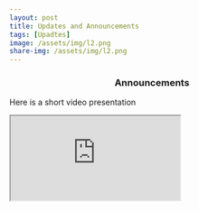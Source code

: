 ```yaml
---
layout: post
title: Updates and Announcements
tags: [Upadtes]
image: /assets/img/l2.png
share-img: /assets/img/l2.png
---
```


<center><h3>Announcements</h3></center>

Here is a short video presentation 

<div class="embed-responsive embed-responsive-16by9">
  <iframe class="embed-responsive-item" src="https://www.youtube.com/embed/98EvwIGFB7s" allowfullscreen></iframe>
</div>
<br>

